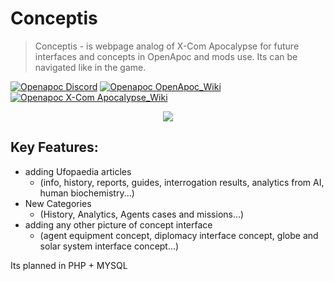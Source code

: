 # Conceptis
> Conceptis - is webpage analog of X-Com Apocalypse for future interfaces and concepts in OpenApoc and mods use. Its can be navigated like in the game.

[![Openapoc Discord](https://img.shields.io/discord/142798944970211328.svg?label=discord)](https://discord.gg/d6DAHEb)
[![Openapoc OpenApoc_Wiki](https://img.shields.io/badge/OpenApoc-Wiki-blue.svg)](https://www.ufopaedia.org/index.php/OpenApoc)
[![Openapoc X-Com Apocalypse_Wiki](https://img.shields.io/badge/XCom%20Apocalypse-Wiki-orange.svg)](https://www.ufopaedia.org/index.php/OpenApoc)

<p align="center"><img src="https://i.imgur.com/XxudxVj.jpg"/></p>

## Key Features:
* adding Ufopaedia articles 
  * (info, history, reports, guides, interrogation results, analytics from AI, human biochemistry...)
* New Categories
  * (History, Analytics, Agents cases and missions...)
* adding any other picture of concept interface
  * (agent equipment concept, diplomacy interface concept, globe and solar system interface concept...)

Its planned in PHP + MYSQL
